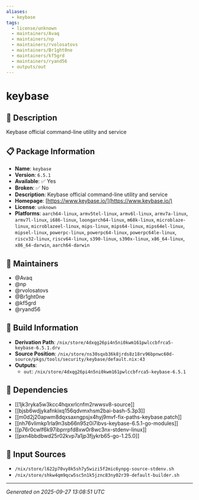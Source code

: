 ```yaml
---
aliases:
  - keybase
tags:
  - license/unknown
  - maintainers/Avaq
  - maintainers/np
  - maintainers/rvolosatovs
  - maintainers/Br1ght0ne
  - maintainers/kf5grd
  - maintainers/ryand56
  - outputs/out
---
```


# keybase

## 📝 Description

Keybase official command-line utility and service

## 📋 Package Information

- **Name**: `keybase`
- **Version**: `6.5.1`
- **Available**: ✅ Yes
- **Broken**: ✅ No
- **Description**: Keybase official command-line utility and service
- **Homepage**: [https://www.keybase.io/](https://www.keybase.io/)
- **License**: `unknown`
- **Platforms**: `aarch64-linux`, `armv5tel-linux`, `armv6l-linux`, `armv7a-linux`, `armv7l-linux`, `i686-linux`, `loongarch64-linux`, `m68k-linux`, `microblaze-linux`, `microblazeel-linux`, `mips-linux`, `mips64-linux`, `mips64el-linux`, `mipsel-linux`, `powerpc-linux`, `powerpc64-linux`, `powerpc64le-linux`, `riscv32-linux`, `riscv64-linux`, `s390-linux`, `s390x-linux`, `x86_64-linux`, `x86_64-darwin`, `aarch64-darwin`
## 👥 Maintainers

- @Avaq
- @np
- @rvolosatovs
- @Br1ght0ne
- @kf5grd
- @ryand56


## 🔧 Build Information

- **Derivation Path**: `/nix/store/4dxqg26pi4n5ni0kwm161pwlccbfrca5-keybase-6.5.1.drv`
- **Source Position**: `/nix/store/ns30sqxb36k8jrds8z18rv96bpnwc60d-source/pkgs/tools/security/keybase/default.nix:43`
- **Outputs**:
  - `out`:  `/nix/store/4dxqg26pi4n5ni0kwm161pwlccbfrca5-keybase-6.5.1`

## 🔗 Dependencies

- [[1jk3ryka5w3kcc4hqxxrlcnfm2rwwsv8-source]]
- [[bjsb6wdjykafnkixq156qdvmxhsm2bai-bash-5.3p3]]
- [[m0d2j20apwm8dqxsaxngpsjx4hyj9mvf-fix-paths-keybase.patch]]
- [[nh76vlimkp1rla9n3sb66n95z0i7ibvs-keybase-6.5.1-go-modules]]
- [[p76r0cwlf6k97ibprrpfd8xw0r8wc3nx-stdenv-linux]]
- [[pxn4bbdbwd25r02kvp7a1jp3fjykrb65-go-1.25.0]]

## 📁 Input Sources

- `/nix/store/l622p70vy8k5sh7y5wizi5f2mic6ynpg-source-stdenv.sh`
- `/nix/store/shkw4qm9qcw5sc5n1k5jznc83ny02r39-default-builder.sh`

---
*Generated on 2025-09-27 13:08:51 UTC*
